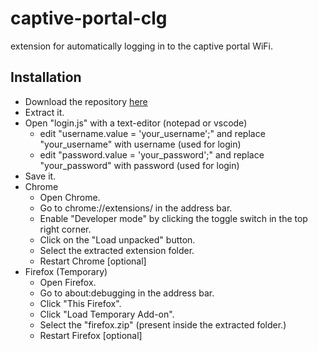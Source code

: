 # captive-portal-clg
extension for automatically logging in to the captive portal WiFi.

## Installation
- Download the repository <a href="https://github.com/whitedevil-glitch/captive-portal-clg/archive/refs/heads/main.zip">here</a>
- Extract it.
- Open "login.js" with a text-editor (notepad or vscode)
  - edit "username.value = 'your_username';" and replace "your_username" with username (used for login)
  - edit "password.value = 'your_password';" and replace "your_password" with password (used for login)
- Save it.
- Chrome
  - Open Chrome.
  - Go to chrome://extensions/ in the address bar.
  - Enable "Developer mode" by clicking the toggle switch in the top right corner.
  - Click on the "Load unpacked" button.
  - Select the extracted extension folder.
  - Restart Chrome [optional]
- Firefox (Temporary)
  - Open Firefox.
  - Go to about:debugging in the address bar.
  - Click "This Firefox".
  - Click "Load Temporary Add-on".
  - Select the "firefox.zip" (present inside the extracted folder.)
  - Restart Firefox [optional]
